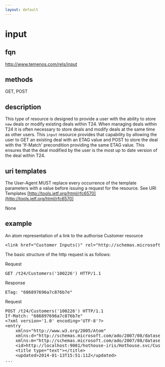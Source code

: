 ```yaml
---
layout: default
---
```


# input

## fqn
http://www.temenos.com/rels/input

## methods
GET, POST

## description
This type of resource is designed to provide a user with the ability to store `new` deals or modify existing deals within T24.  When managing deals within T24 it is often necessary to store deals and modify deals at the same time as other users.  This `input` resource provides that capability by allowing the user to GET an existing deal with an ETAG value and POST to store the deal with the 'If-Match' precondition providing the same ETAG value.  This ensures that the deal modified by the user is the most up to date version of the deal within T24. 


## uri templates
The User-Agent MUST replace every occurrence of the template parameters with a value before issuing a request for the resource.  See URI Templates [http://tools.ietf.org/html/rfc6570](http://tools.ietf.org/html/rfc6570)

None


## example
An atom representation of a link to the authorise Customer resource
<pre>
&lt;link href="Customer_Inputs()" rel="http://schemas.microsoft.com/ado/2007/08/dataservices/related/Customer_Inputs http://www.temenos.com/rels/input" type="application/atom+xml;type=entry" title="input" hreflang="en" length="0" /&gt;
</pre>

The basic structure of the http request is as follows:

Request
<pre>
GET /t24/Customers('100226') HTTP/1.1
</pre>

Response
<pre>
ETag: "686897696a7c876b7e"
</pre>

Request
<pre>
POST /t24/Customers('100226') HTTP/1.1
If-Match: "686897696a7c876b7e"
&lt;?xml version='1.0' encoding='UTF-8'?&gt;
&lt;entry 
    xmlns="http://www.w3.org/2005/Atom" 
    xmlns:d="http://schemas.microsoft.com/ado/2007/08/dataservices" 
    xmlns:m="http://schemas.microsoft.com/ado/2007/08/dataservices/metadata" xml:base="http://localhost:9081/hothouse-iris/Hothouse.svc/"&gt;
    &lt;id&gt;http://localhost:9081/hothouse-iris/Hothouse.svc/Customer_Inputs()/new&lt;/id&gt;
    &lt;title type="text"&gt;&lt;/title&gt;
    &lt;updated&gt;2014-01-13T15:51:11Z&lt;/updated&gt;
...
</pre>